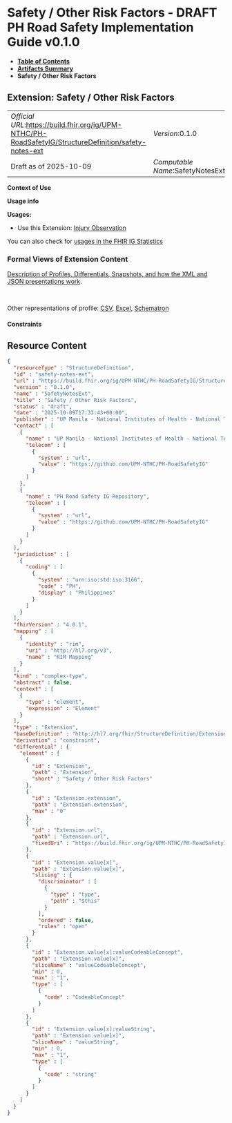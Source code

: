 # Safety / Other Risk Factors - DRAFT PH Road Safety Implementation Guide v0.1.0

* [**Table of Contents**](toc.md)
* [**Artifacts Summary**](artifacts.md)
* **Safety / Other Risk Factors**

## Extension: Safety / Other Risk Factors 

| | |
| :--- | :--- |
| *Official URL*:https://build.fhir.org/ig/UPM-NTHC/PH-RoadSafetyIG/StructureDefinition/safety-notes-ext | *Version*:0.1.0 |
| Draft as of 2025-10-09 | *Computable Name*:SafetyNotesExt |

**Context of Use**

**Usage info**

**Usages:**

* Use this Extension: [Injury Observation](StructureDefinition-RS-Observation.md)

You can also check for [usages in the FHIR IG Statistics](https://packages2.fhir.org/xig/example.fhir.ph.roadsafety|current/StructureDefinition/safety-notes-ext)

### Formal Views of Extension Content

 [Description of Profiles, Differentials, Snapshots, and how the XML and JSON presentations work](http://build.fhir.org/ig/FHIR/ig-guidance/readingIgs.html#structure-definitions). 

 

Other representations of profile: [CSV](StructureDefinition-safety-notes-ext.csv), [Excel](StructureDefinition-safety-notes-ext.xlsx), [Schematron](StructureDefinition-safety-notes-ext.sch) 

#### Constraints



## Resource Content

```json
{
  "resourceType" : "StructureDefinition",
  "id" : "safety-notes-ext",
  "url" : "https://build.fhir.org/ig/UPM-NTHC/PH-RoadSafetyIG/StructureDefinition/safety-notes-ext",
  "version" : "0.1.0",
  "name" : "SafetyNotesExt",
  "title" : "Safety / Other Risk Factors",
  "status" : "draft",
  "date" : "2025-10-09T17:33:43+00:00",
  "publisher" : "UP Manila - National Institutes of Health - National Telehealth Center",
  "contact" : [
    {
      "name" : "UP Manila - National Institutes of Health - National Telehealth Center",
      "telecom" : [
        {
          "system" : "url",
          "value" : "https://github.com/UPM-NTHC/PH-RoadSafetyIG"
        }
      ]
    },
    {
      "name" : "PH Road Safety IG Repository",
      "telecom" : [
        {
          "system" : "url",
          "value" : "https://github.com/UPM-NTHC/PH-RoadSafetyIG"
        }
      ]
    }
  ],
  "jurisdiction" : [
    {
      "coding" : [
        {
          "system" : "urn:iso:std:iso:3166",
          "code" : "PH",
          "display" : "Philippines"
        }
      ]
    }
  ],
  "fhirVersion" : "4.0.1",
  "mapping" : [
    {
      "identity" : "rim",
      "uri" : "http://hl7.org/v3",
      "name" : "RIM Mapping"
    }
  ],
  "kind" : "complex-type",
  "abstract" : false,
  "context" : [
    {
      "type" : "element",
      "expression" : "Element"
    }
  ],
  "type" : "Extension",
  "baseDefinition" : "http://hl7.org/fhir/StructureDefinition/Extension",
  "derivation" : "constraint",
  "differential" : {
    "element" : [
      {
        "id" : "Extension",
        "path" : "Extension",
        "short" : "Safety / Other Risk Factors"
      },
      {
        "id" : "Extension.extension",
        "path" : "Extension.extension",
        "max" : "0"
      },
      {
        "id" : "Extension.url",
        "path" : "Extension.url",
        "fixedUri" : "https://build.fhir.org/ig/UPM-NTHC/PH-RoadSafetyIG/StructureDefinition/safety-notes-ext"
      },
      {
        "id" : "Extension.value[x]",
        "path" : "Extension.value[x]",
        "slicing" : {
          "discriminator" : [
            {
              "type" : "type",
              "path" : "$this"
            }
          ],
          "ordered" : false,
          "rules" : "open"
        }
      },
      {
        "id" : "Extension.value[x]:valueCodeableConcept",
        "path" : "Extension.value[x]",
        "sliceName" : "valueCodeableConcept",
        "min" : 0,
        "max" : "1",
        "type" : [
          {
            "code" : "CodeableConcept"
          }
        ]
      },
      {
        "id" : "Extension.value[x]:valueString",
        "path" : "Extension.value[x]",
        "sliceName" : "valueString",
        "min" : 0,
        "max" : "1",
        "type" : [
          {
            "code" : "string"
          }
        ]
      }
    ]
  }
}

```

